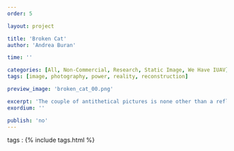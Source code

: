 ```yaml
---
order: 5

layout: project

title: 'Broken Cat'
author: 'Andrea Buran'

time: ''

categories: [All, Non-Commercial, Research, Static Image, We Have IUAV]
tags: [image, photography, power, reality, reconstruction]

preview_image: 'broken_cat_00.png'

excerpt: 'The couple of antithetical pictures is none other than a reflection on the power of reconstructing reality intrinsic of photographic images.'
exordium: ''

publish: 'no'
---
```


tags
: {% include tags.html %}